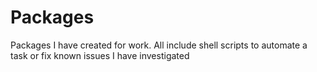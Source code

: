 # Packages
Packages I have created for work. All include shell scripts to automate a task or fix known issues I have investigated
